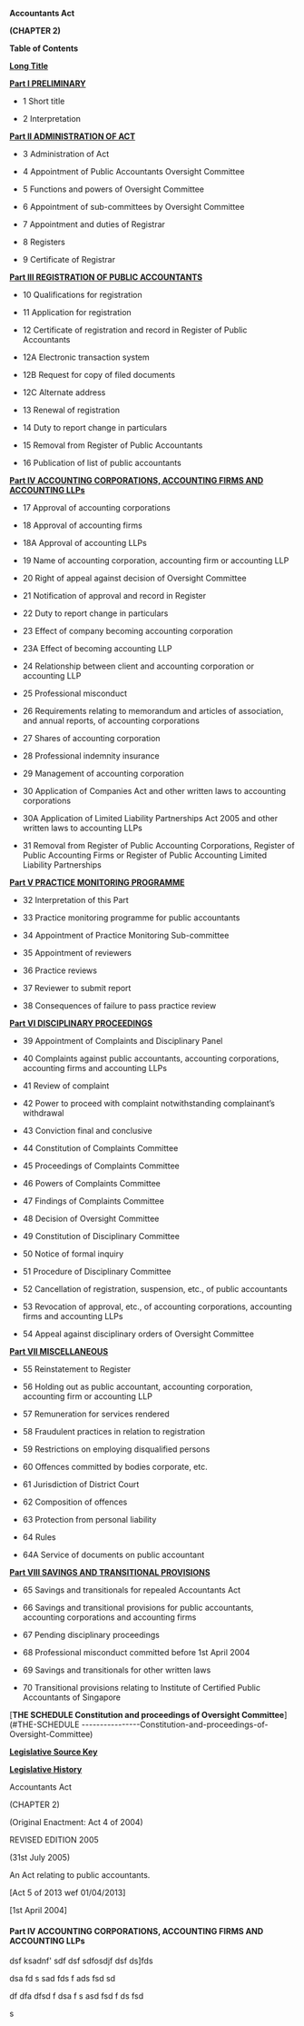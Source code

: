 **Accountants Act**

**(CHAPTER 2)**

**Table of Contents**

[**Long Title**](#Long-Title)

[**Part I PRELIMINARY**](#Part-I-PRELIMINARY)

- 1 Short title

- 2 Interpretation

[**Part II ADMINISTRATION OF ACT**](#Part-II-ADMINISTRATION-OF-ACT)

- 3 Administration of Act

- 4 Appointment of Public Accountants Oversight Committee

- 5 Functions and powers of Oversight Committee

- 6 Appointment of sub-committees by Oversight Committee

- 7 Appointment and duties of Registrar

- 8 Registers

- 9 Certificate of Registrar

[**Part III REGISTRATION OF PUBLIC ACCOUNTANTS**](#Part-III-REGISTRATION-OF-PUBLIC-ACCOUNTANTS)

- 10 Qualifications for registration

- 11 Application for registration

- 12 Certificate of registration and record in Register of Public Accountants

- 12A Electronic transaction system

- 12B Request for copy of filed documents

- 12C Alternate address

- 13 Renewal of registration

- 14 Duty to report change in particulars

- 15 Removal from Register of Public Accountants

- 16 Publication of list of public accountants

[**Part IV ACCOUNTING CORPORATIONS, ACCOUNTING FIRMS AND ACCOUNTING LLPs**](#Part-IV-ACCOUNTING-CORPORATIONS,-ACCOUNTING-FIRMS-AND-ACCOUNTING-LLPs)

- 17 Approval of accounting corporations

- 18 Approval of accounting firms

- 18A Approval of accounting LLPs

- 19 Name of accounting corporation, accounting firm or accounting LLP

- 20 Right of appeal against decision of Oversight Committee

- 21 Notification of approval and record in Register

- 22 Duty to report change in particulars

- 23 Effect of company becoming accounting corporation

- 23A Effect of becoming accounting LLP

- 24 Relationship between client and accounting corporation or accounting LLP

- 25 Professional misconduct

- 26 Requirements relating to memorandum and articles of association, and annual reports, of accounting corporations

- 27 Shares of accounting corporation

- 28 Professional indemnity insurance

- 29 Management of accounting corporation

- 30 Application of Companies Act and other written laws to accounting corporations

- 30A Application of Limited Liability Partnerships Act 2005 and other written laws to accounting LLPs

- 31 Removal from Register of Public Accounting Corporations, Register of Public Accounting Firms or Register of Public Accounting Limited Liability Partnerships

[**Part V PRACTICE MONITORING PROGRAMME**](#Part-V-PRACTICE-MONITORING-PROGRAMME)

- 32 Interpretation of this Part

- 33 Practice monitoring programme for public accountants

- 34 Appointment of Practice Monitoring Sub-committee

- 35 Appointment of reviewers

- 36 Practice reviews

- 37 Reviewer to submit report

- 38 Consequences of failure to pass practice review

[**Part VI DISCIPLINARY PROCEEDINGS**](#Part-VI-DISCIPLINARY-PROCEEDINGS)

- 39 Appointment of Complaints and Disciplinary Panel

- 40 Complaints against public accountants, accounting corporations, accounting firms and accounting LLPs

- 41 Review of complaint

- 42 Power to proceed with complaint notwithstanding complainant’s withdrawal

- 43 Conviction final and conclusive

- 44 Constitution of Complaints Committee

- 45 Proceedings of Complaints Committee

- 46 Powers of Complaints Committee

- 47 Findings of Complaints Committee

- 48 Decision of Oversight Committee

- 49 Constitution of Disciplinary Committee

- 50 Notice of formal inquiry

- 51 Procedure of Disciplinary Committee

- 52 Cancellation of registration, suspension, etc., of public accountants

- 53 Revocation of approval, etc., of accounting corporations, accounting firms and accounting LLPs

- 54 Appeal against disciplinary orders of Oversight Committee

[**Part VII MISCELLANEOUS**](#Part-VII-MISCELLANEOUS)

- 55 Reinstatement to Register

- 56 Holding out as public accountant, accounting corporation, accounting firm or accounting LLP

- 57 Remuneration for services rendered

- 58 Fraudulent practices in relation to registration

- 59 Restrictions on employing disqualified persons

- 60 Offences committed by bodies corporate, etc.

- 61 Jurisdiction of District Court

- 62 Composition of offences

- 63 Protection from personal liability

- 64 Rules

- 64A Service of documents on public accountant

[**Part VIII SAVINGS AND TRANSITIONAL PROVISIONS**](#Part-VIII-SAVINGS-AND-TRANSITIONAL-PROVISIONS)

- 65 Savings and transitionals for repealed Accountants Act

- 66 Savings and transitional provisions for public accountants, accounting corporations and accounting firms

- 67 Pending disciplinary proceedings

- 68 Professional misconduct committed before 1st April 2004

- 69 Savings and transitionals for other written laws

- 70 Transitional provisions relating to Institute of Certified Public Accountants of Singapore

[**THE SCHEDULE
Constitution and proceedings of Oversight Committee**](#THE-SCHEDULE
----------------Constitution-and-proceedings-of-Oversight-Committee)

[**Legislative Source Key**](#Legislative-Source-Key)

[**Legislative History**](#Legislative-History)

Accountants Act

(CHAPTER 2)

(Original Enactment: Act 4 of 2004)

REVISED EDITION 2005

(31st July 2005)

An Act relating to public accountants.

[Act 5 of 2013 wef 01/04/2013]

[1st April 2004]

#### Part IV ACCOUNTING CORPORATIONS, ACCOUNTING FIRMS AND ACCOUNTING LLPs

dsf ksadnf' sdf
dsf
sdfosdjf
dsf
ds]fds

dsa
fd
s
sad
fds
f
ads
fsd
sd

df
dfa
dfsd
f
dsa f
s
asd
fsd
f ds
fsd

s
